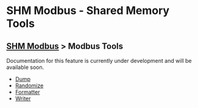 # SHM Modbus - Shared Memory Tools

[SHM Modbus](../index.md) > Modbus Tools
---

Documentation for this feature is currently under development and will be available soon.

- [Dump](dump_shm/index.md)
- [Randomize](shared_mem_random/index.md)
- [Formatter](shm_format/index.md)
- [Writer](write_shm/index.md)
